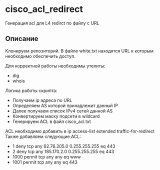 # cisco_acl_redirect

Генерация acl для L4 redirct по файлу с URL

## Описание

Клонируем репозиторий.
В файле white.txt находятся URL к которым необходимо обеспечить доступ.

Для корректной работы необходимы утелиты:
- dig
- whois

Логика работы скрипта:
- Получаем ip адреса по URL
- Определяем AS которой принадлежит данный IP
- Далее получаем список IPv4 сетей данной AS
- Конвертируем маску подсети в wildcard
- Генерируем ACL в файл cisco_acl.txt

ACL необходимо добавить в ip access-list extended traffic-for-redirect
Также добавляем следующие ACL:
- 1 deny tcp any 62.76.205.0 0.255.255.255 eq 443 
- 2 deny tcp any 185.170.2.0 0.255.255.255 eq 443 
- 1000 permit tcp any any eq www
- 1001 permit tcp any any eq 443

